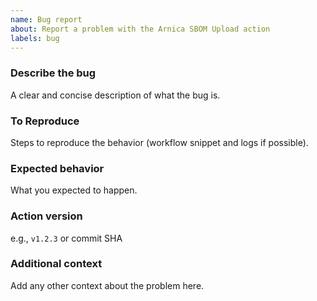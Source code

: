 ```yaml
---
name: Bug report
about: Report a problem with the Arnica SBOM Upload action
labels: bug
---
```


### Describe the bug
A clear and concise description of what the bug is.

### To Reproduce
Steps to reproduce the behavior (workflow snippet and logs if possible).

### Expected behavior
What you expected to happen.

### Action version
e.g., `v1.2.3` or commit SHA

### Additional context
Add any other context about the problem here.


